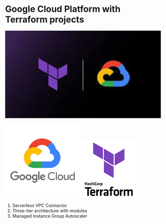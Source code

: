 # Google Cloud Platform with Terraform projects

![img](Terraform_gcp.jpeg)


![img](Google-Cloud-Logo.png) ![img](terraform-hashicorp-logo.png)


1. Serverless VPC Connector
2. Three-tier architecture with modules
3. Managed Instance Group Autoscaler
